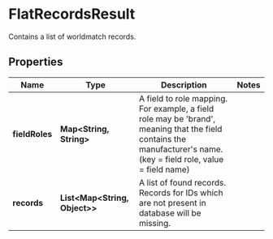 

# FlatRecordsResult

Contains a list of worldmatch records.

## Properties

Name | Type | Description | Notes
------------ | ------------- | ------------- | -------------
**fieldRoles** | **Map&lt;String, String&gt;** | A field to role mapping. For example, a field role may be &#39;brand&#39;, meaning that the field contains the manufacturer&#39;s name. (key &#x3D; field role, value &#x3D; field name) | 
**records** | **List&lt;Map&lt;String, Object&gt;&gt;** | A list of found records. Records for IDs which are not present in database will be missing. | 



